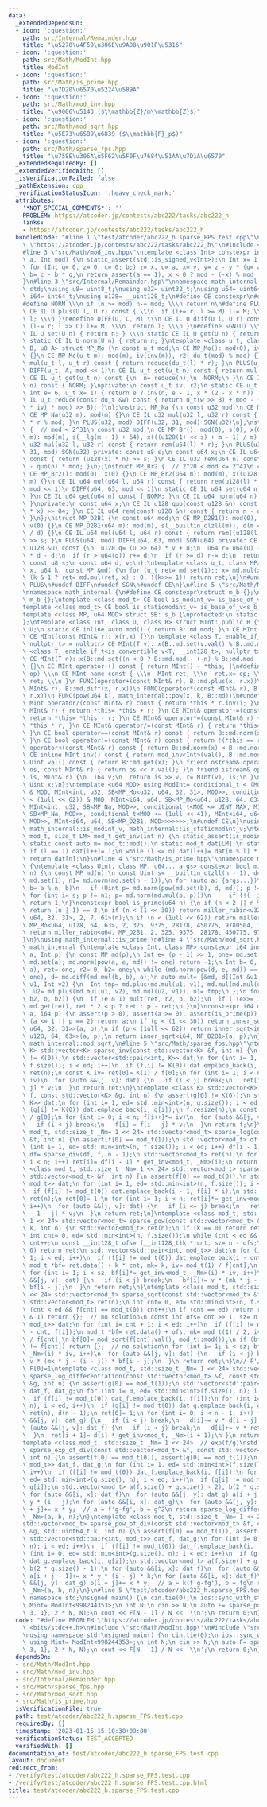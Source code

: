 ```yaml
---
data:
  _extendedDependsOn:
  - icon: ':question:'
    path: src/Internal/Remainder.hpp
    title: "\u5270\u4F59\u306E\u9AD8\u901F\u5316"
  - icon: ':question:'
    path: src/Math/ModInt.hpp
    title: ModInt
  - icon: ':question:'
    path: src/Math/is_prime.hpp
    title: "\u7D20\u6570\u5224\u5B9A"
  - icon: ':question:'
    path: src/Math/mod_inv.hpp
    title: "\u9006\u5143 ($\\mathbb{Z}/m\\mathbb{Z}$)"
  - icon: ':question:'
    path: src/Math/mod_sqrt.hpp
    title: "\u5E73\u65B9\u6839 ($\\mathbb{F}_p$)"
  - icon: ':question:'
    path: src/Math/sparse_fps.hpp
    title: "\u758E\u306A\u5F62\u5F0F\u7684\u51AA\u7D1A\u6570"
  _extendedRequiredBy: []
  _extendedVerifiedWith: []
  _isVerificationFailed: false
  _pathExtension: cpp
  _verificationStatusIcon: ':heavy_check_mark:'
  attributes:
    '*NOT_SPECIAL_COMMENTS*': ''
    PROBLEM: https://atcoder.jp/contests/abc222/tasks/abc222_h
    links:
    - https://atcoder.jp/contests/abc222/tasks/abc222_h
  bundledCode: "#line 1 \"test/atcoder/abc222_h.sparse_FPS.test.cpp\"\n#define PROBLEM\
    \ \"https://atcoder.jp/contests/abc222/tasks/abc222_h\"\n#include <bits/stdc++.h>\n\
    #line 3 \"src/Math/mod_inv.hpp\"\ntemplate <class Int> constexpr inline Int mod_inv(Int\
    \ a, Int mod) {\n static_assert(std::is_signed_v<Int>);\n Int x= 1, y= 0, b= mod;\n\
    \ for (Int q= 0, z= 0, c= 0; b;) z= x, c= a, x= y, y= z - y * (q= a / b), a= b,\
    \ b= c - b * q;\n return assert(a == 1), x < 0 ? mod - (-x) % mod : x % mod;\n\
    }\n#line 3 \"src/Internal/Remainder.hpp\"\nnamespace math_internal {\nusing namespace\
    \ std;\nusing u8= uint8_t;\nusing u32= uint32_t;\nusing u64= uint64_t;\nusing\
    \ i64= int64_t;\nusing u128= __uint128_t;\n#define CE constexpr\n#define IL inline\n\
    #define NORM \\\n if (n >= mod) n-= mod; \\\n return n\n#define PLUS(U, M) \\\n\
    \ CE IL U plus(U l, U r) const { \\\n  if (l+= r; l >= M) l-= M; \\\n  return\
    \ l; \\\n }\n#define DIFF(U, C, M) \\\n CE IL U diff(U l, U r) const { \\\n  if\
    \ (l-= r; l >> C) l+= M; \\\n  return l; \\\n }\n#define SGN(U) \\\n static CE\
    \ IL U set(U n) { return n; } \\\n static CE IL U get(U n) { return n; } \\\n\
    \ static CE IL U norm(U n) { return n; }\ntemplate <class u_t, class du_t, u8\
    \ B, u8 A> struct MP_Mo {\n const u_t mod;\n CE MP_Mo(): mod(0), iv(0), r2(0)\
    \ {}\n CE MP_Mo(u_t m): mod(m), iv(inv(m)), r2(-du_t(mod) % mod) {}\n CE IL u_t\
    \ mul(u_t l, u_t r) const { return reduce(du_t(l) * r); }\n PLUS(u_t, mod << 1)\n\
    \ DIFF(u_t, A, mod << 1)\n CE IL u_t set(u_t n) const { return mul(n, r2); }\n\
    \ CE IL u_t get(u_t n) const {\n  n= reduce(n);\n  NORM;\n }\n CE IL u_t norm(u_t\
    \ n) const { NORM; }\nprivate:\n const u_t iv, r2;\n static CE u_t inv(u_t n,\
    \ int e= 6, u_t x= 1) { return e ? inv(n, e - 1, x * (2 - x * n)) : x; }\n CE\
    \ IL u_t reduce(const du_t &w) const { return u_t(w >> B) + mod - ((du_t(u_t(w)\
    \ * iv) * mod) >> B); }\n};\nstruct MP_Na {\n const u32 mod;\n CE MP_Na(): mod(0){};\n\
    \ CE MP_Na(u32 m): mod(m) {}\n CE IL u32 mul(u32 l, u32 r) const { return u64(l)\
    \ * r % mod; }\n PLUS(u32, mod) DIFF(u32, 31, mod) SGN(u32)\n};\nstruct MP_Br\
    \ {  // mod < 2^31\n const u32 mod;\n CE MP_Br(): mod(0), s(0), x(0) {}\n CE MP_Br(u32\
    \ m): mod(m), s(__lg(m - 1) + 64), x(((u128(1) << s) + m - 1) / m) {}\n CE IL\
    \ u32 mul(u32 l, u32 r) const { return rem(u64(l) * r); }\n PLUS(u32, mod) DIFF(u32,\
    \ 31, mod) SGN(u32) private: const u8 s;\n const u64 x;\n CE IL u64 quo(u64 n)\
    \ const { return (u128(x) * n) >> s; }\n CE IL u32 rem(u64 n) const { return n\
    \ - quo(n) * mod; }\n};\nstruct MP_Br2 {  // 2^20 < mod <= 2^41\n const u64 mod;\n\
    \ CE MP_Br2(): mod(0), x(0) {}\n CE MP_Br2(u64 m): mod(m), x((u128(1) << 84) /\
    \ m) {}\n CE IL u64 mul(u64 l, u64 r) const { return rem(u128(l) * r); }\n PLUS(u64,\
    \ mod << 1)\n DIFF(u64, 63, mod << 1)\n static CE IL u64 set(u64 n) { return n;\
    \ }\n CE IL u64 get(u64 n) const { NORM; }\n CE IL u64 norm(u64 n) const { NORM;\
    \ }\nprivate:\n const u64 x;\n CE IL u128 quo(const u128 &n) const { return (n\
    \ * x) >> 84; }\n CE IL u64 rem(const u128 &n) const { return n - quo(n) * mod;\
    \ }\n};\nstruct MP_D2B1 {\n const u64 mod;\n CE MP_D2B1(): mod(0), s(0), d(0),\
    \ v(0) {}\n CE MP_D2B1(u64 m): mod(m), s(__builtin_clzll(m)), d(m << s), v(u128(-1)\
    \ / d) {}\n CE IL u64 mul(u64 l, u64 r) const { return rem((u128(l) * r) << s)\
    \ >> s; }\n PLUS(u64, mod) DIFF(u64, 63, mod) SGN(u64) private: CE IL u64 rem(const\
    \ u128 &u) const {\n  u128 q= (u >> 64) * v + u;\n  u64 r= u64(u) - (q >> 64)\
    \ * d - d;\n  if (r > u64(q)) r+= d;\n  if (r >= d) r-= d;\n  return r;\n }\n\
    \ const u8 s;\n const u64 d, v;\n};\ntemplate <class u_t, class MP> CE u_t pow(u_t\
    \ x, u64 k, const MP &md) {\n for (u_t ret= md.set(1);; x= md.mul(x, x))\n  if\
    \ (k & 1 ? ret= md.mul(ret, x) : 0; !(k>>= 1)) return ret;\n}\n#undef NORM\n#undef\
    \ PLUS\n#undef DIFF\n#undef SGN\n#undef CE\n}\n#line 5 \"src/Math/ModInt.hpp\"\
    \nnamespace math_internal {\n#define CE constexpr\nstruct m_b {};\nstruct s_b:\
    \ m_b {};\ntemplate <class mod_t> CE bool is_modint_v= is_base_of_v<m_b, mod_t>;\n\
    template <class mod_t> CE bool is_staticmodint_v= is_base_of_v<s_b, mod_t>;\n\
    template <class MP, u64 MOD> struct SB: s_b {\nprotected:\n static CE MP md= MP(MOD);\n\
    };\ntemplate <class Int, class U, class B> struct MInt: public B {\n using Uint=\
    \ U;\n static CE inline auto mod() { return B::md.mod; }\n CE MInt(): x(0) {}\n\
    \ CE MInt(const MInt& r): x(r.x) {}\n template <class T, enable_if_t<is_modint_v<T>,\
    \ nullptr_t> = nullptr> CE MInt(T v): x(B::md.set(v.val() % B::md.mod)) {}\n template\
    \ <class T, enable_if_t<is_convertible_v<T, __int128_t>, nullptr_t> = nullptr>\
    \ CE MInt(T n): x(B::md.set((n < 0 ? B::md.mod - (-n) % B::md.mod : n % B::md.mod)))\
    \ {}\n CE MInt operator-() const { return MInt() - *this; }\n#define FUNC(name,\
    \ op) \\\n CE MInt name const { \\\n  MInt ret; \\\n  ret.x= op; \\\n  return\
    \ ret; \\\n }\n FUNC(operator+(const MInt& r), B::md.plus(x, r.x))\n FUNC(operator-(const\
    \ MInt& r), B::md.diff(x, r.x))\n FUNC(operator*(const MInt& r), B::md.mul(x,\
    \ r.x))\n FUNC(pow(u64 k), math_internal::pow(x, k, B::md))\n#undef FUNC\n CE\
    \ MInt operator/(const MInt& r) const { return *this * r.inv(); }\n CE MInt& operator+=(const\
    \ MInt& r) { return *this= *this + r; }\n CE MInt& operator-=(const MInt& r) {\
    \ return *this= *this - r; }\n CE MInt& operator*=(const MInt& r) { return *this=\
    \ *this * r; }\n CE MInt& operator/=(const MInt& r) { return *this= *this / r;\
    \ }\n CE bool operator==(const MInt& r) const { return B::md.norm(x) == B::md.norm(r.x);\
    \ }\n CE bool operator!=(const MInt& r) const { return !(*this == r); }\n CE bool\
    \ operator<(const MInt& r) const { return B::md.norm(x) < B::md.norm(r.x); }\n\
    \ CE inline MInt inv() const { return mod_inv<Int>(val(), B::md.mod); }\n CE inline\
    \ Uint val() const { return B::md.get(x); }\n friend ostream& operator<<(ostream&\
    \ os, const MInt& r) { return os << r.val(); }\n friend istream& operator>>(istream&\
    \ is, MInt& r) {\n  i64 v;\n  return is >> v, r= MInt(v), is;\n }\nprivate:\n\
    \ Uint x;\n};\ntemplate <u64 MOD> using ModInt= conditional_t < (MOD < (1 << 30))\
    \ & MOD, MInt<int, u32, SB<MP_Mo<u32, u64, 32, 31>, MOD>>, conditional_t<(MOD\
    \ < (1ull << 62)) & MOD, MInt<i64, u64, SB<MP_Mo<u64, u128, 64, 63>, MOD>>, conditional_t<MOD<INT_MAX,\
    \ MInt<int, u32, SB<MP_Na, MOD>>, conditional_t<MOD <= UINT_MAX, MInt<i64, u32,\
    \ SB<MP_Na, MOD>>, conditional_t<MOD <= (1ull << 41), MInt<i64, u64, SB<MP_Br2,\
    \ MOD>>, MInt<i64, u64, SB<MP_D2B1, MOD>>>>>>>;\n#undef CE\n}\nusing math_internal::ModInt,\
    \ math_internal::is_modint_v, math_internal::is_staticmodint_v;\ntemplate <class\
    \ mod_t, size_t LM> mod_t get_inv(int n) {\n static_assert(is_modint_v<mod_t>);\n\
    \ static const auto m= mod_t::mod();\n static mod_t dat[LM];\n static int l= 1;\n\
    \ if (l == 1) dat[l++]= 1;\n while (l <= n) dat[l++]= dat[m % l] * (m - m / l);\n\
    \ return dat[n];\n}\n#line 4 \"src/Math/is_prime.hpp\"\nnamespace math_internal\
    \ {\ntemplate <class Uint, class MP, u64... args> constexpr bool miller_rabin(Uint\
    \ n) {\n const MP md(n);\n const Uint s= __builtin_ctzll(n - 1), d= n >> s, one=\
    \ md.set(1), n1= md.norm(md.set(n - 1));\n for (auto a: {args...})\n  if (Uint\
    \ b= a % n; b)\n   if (Uint p= md.norm(pow(md.set(b), d, md)); p != one)\n   \
    \ for (int i= s; p != n1; p= md.norm(md.mul(p, p)))\n     if (!(--i)) return 0;\n\
    \ return 1;\n}\nconstexpr bool is_prime(u64 n) {\n if (n < 2 || n % 6 % 4 != 1)\
    \ return (n | 1) == 3;\n if (n < (1 << 30)) return miller_rabin<u32, MP_Mo<u32,\
    \ u64, 32, 31>, 2, 7, 61>(n);\n if (n < (1ull << 62)) return miller_rabin<u64,\
    \ MP_Mo<u64, u128, 64, 63>, 2, 325, 9375, 28178, 450775, 9780504, 1795265022>(n);\n\
    \ return miller_rabin<u64, MP_D2B1, 2, 325, 9375, 28178, 450775, 9780504, 1795265022>(n);\n\
    }\n}\nusing math_internal::is_prime;\n#line 4 \"src/Math/mod_sqrt.hpp\"\nnamespace\
    \ math_internal {\ntemplate <class Int, class MP> constexpr i64 inner_sqrt(Int\
    \ a, Int p) {\n const MP md(p);\n Int e= (p - 1) >> 1, one= md.set(1);\n if (a=\
    \ md.set(a); md.norm(pow(a, e, md)) != one) return -1;\n Int b= 0, d= md.diff(0,\
    \ a), ret= one, r2= 0, b2= one;\n while (md.norm(pow(d, e, md)) == one) b= md.plus(b,\
    \ one), d= md.diff(md.mul(b, b), a);\n auto mult= [&md, d](Int &u1, Int &u2, Int\
    \ v1, Int v2) {\n  Int tmp= md.plus(md.mul(u1, v1), md.mul(md.mul(u2, v2), d));\n\
    \  u2= md.plus(md.mul(u1, v2), md.mul(u2, v1)), u1= tmp;\n };\n for (++e;; mult(b,\
    \ b2, b, b2)) {\n  if (e & 1) mult(ret, r2, b, b2);\n  if (!(e>>= 1)) return ret=\
    \ md.get(ret), ret * 2 < p ? ret : p - ret;\n }\n}\nconstexpr i64 mod_sqrt(i64\
    \ a, i64 p) {\n assert(p > 0), assert(a >= 0), assert(is_prime(p)), a%= p;\n if\
    \ (a <= 1 || p == 2) return a;\n if (p < (1 << 30)) return inner_sqrt<int, MP_Mo<u32,\
    \ u64, 32, 31>>(a, p);\n if (p < (1ull << 62)) return inner_sqrt<i64, MP_Mo<u64,\
    \ u128, 64, 63>>(a, p);\n return inner_sqrt<i64, MP_D2B1>(a, p);\n}\n}\nusing\
    \ math_internal::mod_sqrt;\n#line 5 \"src/Math/sparse_fps.hpp\"\ntemplate <class\
    \ K> std::vector<K> sparse_inv(const std::vector<K> &f, int n) {\n assert(f[0]\
    \ != K(0));\n std::vector<std::pair<int, K>> dat;\n for (int i= 1, ed= std::min<int>(n,\
    \ f.size()); i < ed; i++)\n  if (f[i] != K(0)) dat.emplace_back(i, f[i]);\n std::vector<K>\
    \ ret(n);\n const K iv= ret[0]= K(1) / f[0];\n for (int i= 1; i < n; ret[i++]*=\
    \ iv)\n  for (auto &&[j, v]: dat) {\n   if (i < j) break;\n   ret[i]-= ret[i -\
    \ j] * v;\n  }\n return ret;\n}\ntemplate <class K> std::vector<K> sparse_div(std::vector<K>\
    \ f, const std::vector<K> &g, int n) {\n assert(g[0] != K(0));\n std::vector<std::pair<int,\
    \ K>> dat;\n for (int i= 1, ed= std::min<int>(n, g.size()); i < ed; i++)\n  if\
    \ (g[i] != K(0)) dat.emplace_back(i, g[i]);\n f.resize(n);\n const K iv= K(1)\
    \ / g[0];\n for (int i= 0; i < n; f[i++]*= iv)\n  for (auto &&[j, v]: dat) {\n\
    \   if (i < j) break;\n   f[i]-= f[i - j] * v;\n  }\n return f;\n}\ntemplate <class\
    \ mod_t, std::size_t _Nm= 1 << 24> std::vector<mod_t> sparse_log(const std::vector<mod_t>\
    \ &f, int n) {\n assert(f[0] == mod_t(1));\n std::vector<mod_t> df(n - 1);\n for\
    \ (int i= 1, ed= std::min<int>(n, f.size()); i < ed; i++) df[i - 1]+= f[i] * i;\n\
    \ df= sparse_div(df, f, n - 1);\n std::vector<mod_t> ret(n);\n for (int i= 1;\
    \ i < n; i++) ret[i]= df[i - 1] * get_inv<mod_t, _Nm>(i);\n return ret;\n}\ntemplate\
    \ <class mod_t, std::size_t _Nm= 1 << 24> std::vector<mod_t> sparse_exp(const\
    \ std::vector<mod_t> &f, int n) {\n assert(f[0] == mod_t(0));\n std::vector<std::pair<int,\
    \ mod_t>> dat;\n for (int i= 1, ed= std::min<int>(n, f.size()); i < ed; i++)\n\
    \  if (f[i] != mod_t(0)) dat.emplace_back(i - 1, f[i] * i);\n std::vector<mod_t>\
    \ ret(n);\n ret[0]= 1;\n for (int i= 1; i < n; ret[i]*= get_inv<mod_t, _Nm>(i),\
    \ i++)\n  for (auto &&[j, v]: dat) {\n   if (i <= j) break;\n   ret[i]+= ret[i\
    \ - 1 - j] * v;\n  }\n return ret;\n}\ntemplate <class mod_t, std::size_t _Nm=\
    \ 1 << 24> std::vector<mod_t> sparse_pow(const std::vector<mod_t> &f, std::uint64_t\
    \ k, int n) {\n std::vector<mod_t> ret(n);\n if (k == 0) return ret[0]= 1, ret;\n\
    \ int cnt= 0, ed= std::min<int>(n, f.size());\n while (cnt < ed && f[cnt] == mod_t(0))\
    \ cnt++;\n const __int128_t ofs= (__int128_t)k * cnt, sz= n - ofs;\n if (sz <=\
    \ 0) return ret;\n std::vector<std::pair<int, mod_t>> dat;\n for (int i= cnt +\
    \ 1; i < ed; i++)\n  if (f[i] != mod_t(0)) dat.emplace_back(i - cnt, f[i]);\n\
    \ mod_t *bf= ret.data() + k * cnt, mk= k, iv= mod_t(1) / f[cnt];\n bf[0]= f[cnt].pow(k);\n\
    \ for (int i= 1; i < sz; bf[i]*= get_inv<mod_t, _Nm>(i) * iv, i++)\n  for (auto\
    \ &&[j, v]: dat) {\n   if (i < j) break;\n   bf[i]+= v * (mk * j - (i - j)) *\
    \ bf[i - j];\n  }\n return ret;\n}\ntemplate <class mod_t, std::size_t _Nm= 1\
    \ << 24> std::vector<mod_t> sparse_sqrt(const std::vector<mod_t> &f, int n) {\n\
    \ std::vector<mod_t> ret(n);\n int cnt= 0, ed= std::min<int>(n, f.size());\n while\
    \ (cnt < ed && f[cnt] == mod_t(0)) cnt++;\n if (cnt == ed) return ret;\n if (cnt\
    \ & 1) return {};  // no solution\n const int ofs= cnt >> 1, sz= n - ofs;\n std::vector<std::pair<int,\
    \ mod_t>> dat;\n for (int i= cnt + 1; i < ed; i++)\n  if (f[i] != mod_t(0)) dat.emplace_back(i\
    \ - cnt, f[i]);\n mod_t *bf= ret.data() + ofs, mk= mod_t(1) / 2, iv= mod_t(1)\
    \ / f[cnt];\n bf[0]= mod_sqrt(f[cnt].val(), mod_t::mod());\n if (bf[0] * bf[0]\
    \ != f[cnt]) return {};  // no solution\n for (int i= 1; i < sz; bf[i]*= get_inv<mod_t,\
    \ _Nm>(i) * iv, i++)\n  for (auto &&[j, v]: dat) {\n   if (i < j) break;\n   bf[i]+=\
    \ v * (mk * j - (i - j)) * bf[i - j];\n  }\n return ret;\n}\n// F'/F = f(x)/g(x),\
    \ F[0]=1\ntemplate <class mod_t, std::size_t _Nm= 1 << 24> std::vector<mod_t>\
    \ sparse_log_differentiation(const std::vector<mod_t> &f, const std::vector<mod_t>\
    \ &g, int n) {\n assert(g[0] == mod_t(1));\n std::vector<std::pair<int, mod_t>>\
    \ dat_f, dat_g;\n for (int i= 0, ed= std::min<int>(f.size(), n); i < ed; i++)\n\
    \  if (f[i] != mod_t(0)) dat_f.emplace_back(i, f[i]);\n for (int i= 1, ed= std::min<int>(g.size(),\
    \ n); i < ed; i++)\n  if (g[i] != mod_t(0)) dat_g.emplace_back(i, g[i]);\n std::vector<mod_t>\
    \ ret(n), d(n - 1);\n ret[0]= 1;\n for (int i= 0; i < n - 1; i++) {\n  for (auto\
    \ &&[j, v]: dat_g) {\n   if (i < j) break;\n   d[i]-= v * d[i - j];\n  }\n  for\
    \ (auto &&[j, v]: dat_f) {\n   if (i < j) break;\n   d[i]+= v * ret[i - j];\n\
    \  }\n  ret[i + 1]= d[i] * get_inv<mod_t, _Nm>(i + 1);\n }\n return ret;\n}\n\
    template <class mod_t, std::size_t _Nm= 1 << 24>  // exp(f/g)\nstd::vector<mod_t>\
    \ sparse_exp_of_div(const std::vector<mod_t> &f, const std::vector<mod_t> &g,\
    \ int n) {\n assert(f[0] == mod_t(0)), assert(g[0] == mod_t(1));\n std::vector<std::pair<int,\
    \ mod_t>> dat_f, dat_g;\n for (int i= 1, ed= std::min<int>(f.size(), n); i < ed;\
    \ i++)\n  if (f[i] != mod_t(0)) dat_f.emplace_back(i, f[i]);\n for (int i= 0,\
    \ ed= std::min<int>(g.size(), n); i < ed; i++)\n  if (g[i] != mod_t(0)) dat_g.emplace_back(i,\
    \ g[i]);\n std::vector<mod_t> a(f.size() + g.size() - 2), b(2 * g.size() - 1);\n\
    \ for (auto &&[i, x]: dat_f)\n  for (auto &&[j, y]: dat_g) a[i + j - 1]+= x *\
    \ y * (i - j);\n for (auto &&[i, x]: dat_g)\n  for (auto &&[j, y]: dat_g) b[i\
    \ + j]+= x * y;  // a = f'g-fg', b = g^2\n return sparse_log_differentiation<mod_t,\
    \ _Nm>(a, b, n);\n}\ntemplate <class mod_t, std::size_t _Nm= 1 << 24>  // (f/g)^k\n\
    std::vector<mod_t> sparse_pow_of_div(const std::vector<mod_t> &f, const std::vector<mod_t>\
    \ &g, std::uint64_t k, int n) {\n assert(f[0] == mod_t(1)), assert(g[0] == mod_t(1));\n\
    \ std::vector<std::pair<int, mod_t>> dat_f, dat_g;\n for (int i= 0, ed= std::min<int>(f.size(),\
    \ n); i < ed; i++)\n  if (f[i] != mod_t(0)) dat_f.emplace_back(i, f[i]);\n for\
    \ (int i= 0, ed= std::min<int>(g.size(), n); i < ed; i++)\n  if (g[i] != mod_t(0))\
    \ dat_g.emplace_back(i, g[i]);\n std::vector<mod_t> a(f.size() + g.size() - 2),\
    \ b(2 * g.size() - 1);\n for (auto &&[i, x]: dat_f)\n  for (auto &&[j, y]: dat_g)\
    \ a[i + j - 1]+= x * y * (i - j) * k;\n for (auto &&[i, x]: dat_f)\n  for (auto\
    \ &&[j, y]: dat_g) b[i + j]+= x * y;  // a = k(f'g-fg'), b = fg\n return sparse_log_differentiation<mod_t,\
    \ _Nm>(a, b, n);\n}\n#line 5 \"test/atcoder/abc222_h.sparse_FPS.test.cpp\"\nusing\
    \ namespace std;\nsigned main() {\n cin.tie(0);\n ios::sync_with_stdio(0);\n using\
    \ Mint= ModInt<998244353>;\n int N;\n cin >> N;\n auto F= sparse_pow<Mint>({1,\
    \ 3, 1}, 2 * N, N);\n cout << F[N - 1] / N << '\\n';\n return 0;\n}\n"
  code: "#define PROBLEM \"https://atcoder.jp/contests/abc222/tasks/abc222_h\"\n#include\
    \ <bits/stdc++.h>\n#include \"src/Math/ModInt.hpp\"\n#include \"src/Math/sparse_fps.hpp\"\
    \nusing namespace std;\nsigned main() {\n cin.tie(0);\n ios::sync_with_stdio(0);\n\
    \ using Mint= ModInt<998244353>;\n int N;\n cin >> N;\n auto F= sparse_pow<Mint>({1,\
    \ 3, 1}, 2 * N, N);\n cout << F[N - 1] / N << '\\n';\n return 0;\n}"
  dependsOn:
  - src/Math/ModInt.hpp
  - src/Math/mod_inv.hpp
  - src/Internal/Remainder.hpp
  - src/Math/sparse_fps.hpp
  - src/Math/mod_sqrt.hpp
  - src/Math/is_prime.hpp
  isVerificationFile: true
  path: test/atcoder/abc222_h.sparse_FPS.test.cpp
  requiredBy: []
  timestamp: '2023-01-15 15:10:38+09:00'
  verificationStatus: TEST_ACCEPTED
  verifiedWith: []
documentation_of: test/atcoder/abc222_h.sparse_FPS.test.cpp
layout: document
redirect_from:
- /verify/test/atcoder/abc222_h.sparse_FPS.test.cpp
- /verify/test/atcoder/abc222_h.sparse_FPS.test.cpp.html
title: test/atcoder/abc222_h.sparse_FPS.test.cpp
---
```

